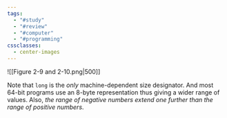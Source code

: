 ```yaml
---
tags:
  - "#study"
  - "#review"
  - "#computer"
  - "#programming"
cssclasses:
  - center-images
---
```


![[Figure 2-9 and 2-10.png|500]]

Note that `long` is the *only* machine-dependent size designator. And most 64-bit programs use an 8-byte representation thus giving a wider range of values. Also, *the range of negative numbers extend one further than the range of positive numbers*.